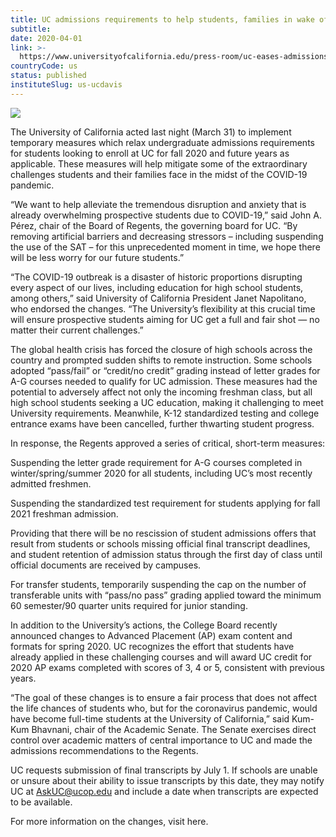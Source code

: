 ```yaml
---
title: UC admissions requirements to help students, families in wake of COVID-19
subtitle: 
date: 2020-04-01
link: >-
  https://www.universityofcalifornia.edu/press-room/uc-eases-admissions-requirements-help-students-families-wake-covid-19
countryCode: us
status: published
instituteSlug: us-ucdavis
---
```

![](https://www.universityofcalifornia.edu/sites/all/themes/university-of-california/assets/images/ucal-fb-image.jpg)

The University of California acted last night (March 31) to implement temporary measures which relax undergraduate admissions requirements for students looking to enroll at UC for fall 2020 and future years as applicable. These measures will help mitigate some of the extraordinary challenges students and their families face in the midst of the COVID-19 pandemic.

“We want to help alleviate the tremendous disruption and anxiety that is already overwhelming prospective students due to COVID-19,” said John A. Pérez, chair of the Board of Regents, the governing board for UC. “By removing artificial barriers and decreasing stressors – including suspending the use of the SAT – for this unprecedented moment in time, we hope there will be less worry for our future students.”

“The COVID-19 outbreak is a disaster of historic proportions disrupting every aspect of our lives, including education for high school students, among others,” said University of California President Janet Napolitano, who endorsed the changes. “The University’s flexibility at this crucial time will ensure prospective students aiming for UC get a full and fair shot — no matter their current challenges.”

The global health crisis has forced the closure of high schools across the country and prompted sudden shifts to remote instruction. Some schools adopted “pass/fail” or “credit/no credit” grading instead of letter grades for A-G courses needed to qualify for UC admission. These measures had the potential to adversely affect not only the incoming freshman class, but all high school students seeking a UC education, making it challenging to meet University requirements. Meanwhile, K-12 standardized testing and college entrance exams have been cancelled, further thwarting student progress.

In response, the Regents approved a series of critical, short-term measures:

Suspending the letter grade requirement for A-G courses completed in winter/spring/summer 2020 for all students, including UC’s most recently admitted freshmen.

Suspending the standardized test requirement for students applying for fall 2021 freshman admission.

Providing that there will be no rescission of student admissions offers that result from students or schools missing official final transcript deadlines, and student retention of admission status through the first day of class until official documents are received by campuses.

For transfer students, temporarily suspending the cap on the number of transferable units with “pass/no pass” grading applied toward the minimum 60 semester/90 quarter units required for junior standing.

In addition to the University’s actions, the College Board recently announced changes to Advanced Placement (AP) exam content and formats for spring 2020. UC recognizes the effort that students have already applied in these challenging courses and will award UC credit for 2020 AP exams completed with scores of 3, 4 or 5, consistent with previous years.

“The goal of these changes is to ensure a fair process that does not affect the life chances of students who, but for the coronavirus pandemic, would have become full-time students at the University of California,” said Kum-Kum Bhavnani, chair of the Academic Senate. The Senate exercises direct control over academic matters of central importance to UC and made the admissions recommendations to the Regents.

UC requests submission of final transcripts by July 1. If schools are unable or unsure about their ability to issue transcripts by this date, they may notify UC at AskUC@ucop.edu and include a date when transcripts are expected to be available.

For more information on the changes, visit here.